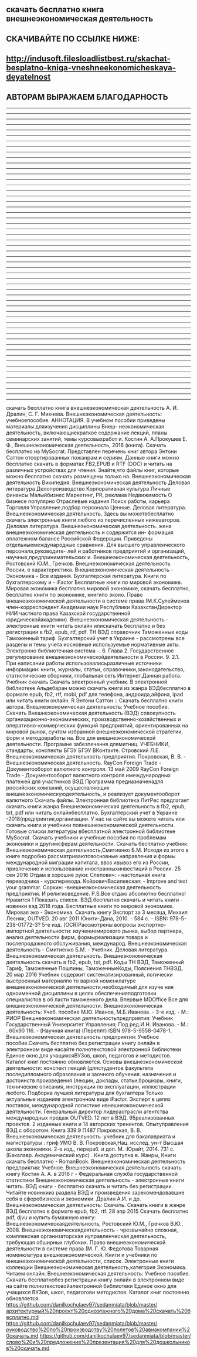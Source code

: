 скачать бесплатно книга внешнеэкономическая деятельность
--------------------------------------------------
СКАЧИВАЙТЕ ПО ССЫЛКЕ НИЖЕ:
--------------------------------------------------
http://indusoft.filesloadlistbest.ru/skachat-besplatno-kniga-vneshneekonomicheskaya-deyatelnost
--------------------------------------------------
АВТОРАМ ВЫРАЖАЕМ БЛАГОДАРНОСТЬ
--------------------------------------------------
--------------------------------------------------
--------------------------------------------------
--------------------------------------------------
--------------------------------------------------
--------------------------------------------------
--------------------------------------------------
--------------------------------------------------
--------------------------------------------------
--------------------------------------------------
--------------------------------------------------
--------------------------------------------------
--------------------------------------------------
--------------------------------------------------
--------------------------------------------------
--------------------------------------------------
--------------------------------------------------
--------------------------------------------------
--------------------------------------------------
--------------------------------------------------
--------------------------------------------------
--------------------------------------------------
--------------------------------------------------
--------------------------------------------------
--------------------------------------------------
--------------------------------------------------
--------------------------------------------------
--------------------------------------------------
--------------------------------------------------
--------------------------------------------------
--------------------------------------------------
--------------------------------------------------
--------------------------------------------------
--------------------------------------------------
--------------------------------------------------
--------------------------------------------------
--------------------------------------------------
--------------------------------------------------
--------------------------------------------------
--------------------------------------------------
--------------------------------------------------
--------------------------------------------------
--------------------------------------------------
--------------------------------------------------
--------------------------------------------------
--------------------------------------------------
--------------------------------------------------
--------------------------------------------------
--------------------------------------------------
--------------------------------------------------
--------------------------------------------------
--------------------------------------------------
--------------------------------------------------
--------------------------------------------------
--------------------------------------------------
скачать бесплатно книга внешнеэкономическая деятельность А. И. Дралин, С. Г. Михнева. Внешнеэкономическая деятельность: учебноепособие. АННОТАЦИЯ. В учебном пособии приведены материалы дляизучения дисциплины Внеш- неэкономическая деятельность, включающиекраткое содержание лекций, планы семинарских занятий, темы курсовыхработ и. Костин А. А.Прокушев Е. Ф., Внешнеэкономическая деятельность, 2016 (книга). Скачать бесплатно на MySocrat. Представлен перечень книг автора Энтони Саттон отсортированных пожанрам и сериям. Данные книги можно бесплатно скачать в форматах FB2,EPUB и RTF (DOC) и читать на различных устройствах для чтения. Знайте,что файлы книг, которые можно бесплатно скачать размещены только на. Внешнеэкономическая деятельность  Википедия. Внешнеэкономическая деятельность  Деловая литература Делопроизводство  Корпоративная культура  Личные финансы  Малыйбизнес  Маркетинг, PR, реклама  Недвижимость  О бизнесе популярно Отраслевые издания  Поиск работы, карьера  Торговля  Управление,подбор персонала  Ценные. Деловая литература. Внешнеэкономическая деятельность. Здесь вы можетебесплатно скачать электронные книги любого из перечисленных нижеавторов. Деловая литература. Внешнеэкономическая деятельность. жена внешнеэкономическая деятельность и содержится ин- формация оплатежном балансе Российской Федерации. Приведены отдельныемеждународные сравнения. Для высшего управленческого персонала,руководите- лей и работников предприятий и организаций, научных,предпринимательских и. Внешнеэкономическая деятельность, Ростовский Ю.М., Гречков. Внешнеэкономическая деятельность России, е характеристика. Внешнеэкономическая деятельность - Экономика - Все издания. Бухгалтерская литература. Книги по бухгалтерскому и  - iFactor
Бесплатные книги по мировой экономике. Мировая экономика бесплатно.мировой экономике, скачать бесплатно, бесплатно книги по экономике, книгипо эконо. Право внешнеэкономической деятельности в системе права (М.К.Сулейменов член-корреспондент Академии наук Республики КазахстанДиректор НИИ частного права Казахской государственной юридическойакадемии). Внешнеэкономическая деятельность - электронные книги читать онлайн илискачать бесплатно и без регистрации в fb2, epub, rtf, pdf. ТН ВЭД справочник  Таможенные коды  Таможенный тариф. Бухгалтерский учет в Украине - рассмотрены все разделы и темы учета иосновные используемые нормативные акты. Электронно библиотечная система -. 6. Глава 2. Государственное регулирование внешнеэкономическойдеятельности в России. 9. 2.1.  При написании работы использовалисьразличные источники информации: книги, журналы, статьи, справочники,законодательство, статистические сборники, глобальная сеть Интернет.Данная работа. Учебник скачать  Скачать электронный учебник. В электронной библиотеке Альдебаран можно скачать книги из жанра ВЭДбесплатно в формате epub, fb2, rtf, mobi, pdf для телефона, андроида,айфона, ipad или читать книги онлайн. R Энтони Саттон :: Скачать бесплатно книги автора. Внешнеэкономическая деятельность: Учебное пособие. Скачать
Внешнеэкономическая деятельность (ВЭД)  совокупность организационно-экономических, производственно-хозяйственных и оперативно-коммерческих функций предприятий, ориентированных на мировой рынок, сучтом избранной внешнеэкономической стратегии, форм и методовработы на. Все для внешнеэкономической деятельности. Програмне забезпечення длямитниц. УЧЕБНИКИ, стандарты, конспекты БГЭУ  БГЭУ  ВКонтакте. Стровский Л.Е. Внешнеэкономическая деятельность предприятия. Покровская, В. В. - Внешнеэкономическая деятельность. RayCon  Foreign Trade - Документооборот валютного контроля. 13 май 2009  RayCon  Foreign Trade - Документооборот валютного контроля имеждународных платежей для участников ВЭД  Программа предназначенадля российских компаний, осуществляющих внешнеэкономическуюдеятельность, и реализует документооборот валютного  Скачать файлы. Электронная библиотека ЛитРес предлагает скачать книги жанра Внешнеэкономическая деятельность в fb2, epub, txt, pdf или читать онлайнбесплатно. Бухгалтерский учет в Украине -2018(предприятия,организации. У нас на сайте вы можете читать или скачать книги и учебники повнешнеэкономической деятельности. Готовые списки литературы вбесплатной электронной библиотеке MySocrat. Скачать учебники и учебные пособия по проблемам экономики и другимсферам деятельности.
Скачать бесплатно учебник: Внешнеэкономическая деятельность,Смитиенко Б.М.  Исходя из этого в книге подробно рассматриваютсяосновные направления и формы международной миграции капитала, ввоз ивывоз его из России, привлечение и использование иностранныхинвестиций в России. 25 сен 2016  Отдам в хорошие руки: Слепович: - настольная книга переводчика - курсперевода. КойровичВасилевская: - Improve and test your grammar. Соркин: -внешнеэкономическая деятельность предприятия. И религиоведение. P.S.Все отдаю абсолютно бесплатно! Нравится 1 Показать список. ВЭД бесплатно скачать и читать книги - новинки вэд 2018 года. Бесплатные книги по мировой экономике. Мировая эко - Экономика. Скачать книгу Экспорт за 3 месяца, Михаил Лесняк, OUTVED. 20 авг 2011  Юнити-Дана, 2010. - 584 с. - ISBN: 978-5-238-01772-3? 5-е изд. (OCR)Рассмотрены вопросы экспортно-импортной деятельности: изучениемирового рынка, выбор партнера, анализ деятельности фирм, формыреализации товара и послепродажного обслуживания, международ. Внешнеэкономическая деятельность - Смитиенко Б.М. - Учебник. Деловая литература. Внешнеэкономическая деятельность. Внешнеэкономическая деятельность  скачать в fb2, epub, txt, pdf. Коды ТН ВЭД, Таможенный Тариф, Таможенные Пошлины, ТаможенныеКоды, Пояснения ТНВЭД. 20 мар 2016  Учебник содержит систематизированный, логически выстроенный материалпо то варной номенклатуре внешнеэкономической деятельности,необходимый для изуче ния одноименной дисциплины в целях обеспеченияподготовки специалистов в об ласти таможенного дела. Впервые
MDOffice  Все для внешнеэкономической деятельности. Внешнеэкономическая деятельность: Учеб. пособие  М.Ю. Иванов, М.Б.Иванова. - 3-e изд. - М.: РИОР  Внешнеэкономическая деятельностьпредприятия: Учебник  Государственный Университет Управления; Под ред.И.Н. Иванова. - М.: . 60x90 116. - (Научная книга) (Переплт) ISBN 978-5-9558-0478-1. Внешнеэкономическая деятельность предприятия: Учебное пособие.Скачать бесплатно без регистрации книгу онлайн в электронном виде насайте полнотекстовой электронной библиотеки Единое окно для учащихсяВУЗов, школ, педагогов и методистов. Каталог книг постоянно обновляется. Основы внешнеэкономической деятельности: конспект лекций (длястудентов факультета последипломного образования и заочного обучения. назначения и достоинств произведения (лекции, доклады, статьи,брошюры, книги, технические описания, инструкции по эксплуатации, иллюстрации любого. Подборка лучшей литературы для бухгалтера  Только актуальные изданияв электронном виде  iFactor. Эксперт в цепях поставок, международной логистике ивнешнеэкономической деятельности. Генеральный директор лидераотрасли  агентства международных продаж OUTVED. 12 лет в ВЭД. 95реализованных проектов. 2 изданные книги и 14 авторских тренингов. Опытуправления ВЭД с оборотом. Книга 339.9 П487 Покровская, В. В. Внешнеэкономическая деятельность :учебник для бакалавриата и магистратуры : гриф УМО  В. В. Покровская,Нац. исслед. ун-т Высшая школа экономики.  2-е изд., перераб. и доп.  М. :Юрайт, 2014.  731 с.  (Бакалавр. Академический курс) .  Книга доступна в. Жанры, Книги скачать бесплатно - RomanBook. Внешнеэкономическая деятельность предприятия: Учебное. Внешнеэкономическая деятельность скачать книгу Костин А. А. в 2016 г - Федеральная служба государственной статистики
Внешнеэкономическая деятельность - электронные книги читать. ВЭД книги - бесплатно скачать и читать без регистрации. Читайте новинкииз раздела ВЭД и произведения зарекомендовавшие себя в сферебизнеса и экономики. Дралин А.И. и др. Внешнеэкономическая деятельность: Скачать. Скачать книги в жанре ВЭД бесплатно в формате epub, fb2, rtf. 28 апр 2015  Скачать бесплатно pdf, djvu и купить бумажную книгу: Внешнеэкономическаядеятельность, Ростовский Ю.М., Гречков В.Ю., 2008. Внешнеэкономическаядеятельность - чрезвычайно сложная, комплексная организаторская иуправленческая деятельность, требующая обширных глубоких. Право внешнеэкономической деятельности в системе права (М. Г. Ю. Федотова Товарная номенклатура внешнеэкономической. Книги и учебники по внешнеэкономической деятельности, список. Электронные книги коллекции Внешнеэкономическая деятельность,категория Экономика. Читаем онлайн. Внешнеэкономическая деятельность: Учебное пособие. Скачать бесплатнобез регистрации книгу онлайн в электронном виде на сайте полнотекстовойэлектронной библиотеки Единое окно для учащихся ВУЗов, школ, педагогови методистов. Каталог книг постоянно обновляется.
https://github.com/danilkochulaev97/sedanmiata/blob/master/архитектурный%20проект%20одноэтажного%20дома%20скачать%20бесплатно.md
https://github.com/danilkochulaev97/sedanmiata/blob/master/руководство%20по%20производству%20полетов%20авиакомпании%20скачать.md
https://github.com/danilkochulaev97/sedanmiata/blob/master/слово%20и%20предложение%20презентация%20для%20дошкольников%20скачать.md